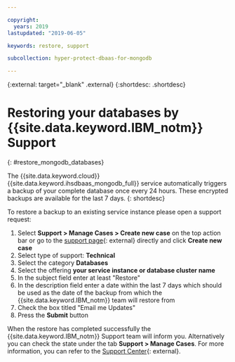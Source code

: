 ```yaml
---

copyright:
  years: 2019
lastupdated: "2019-06-05"

keywords: restore, support

subcollection: hyper-protect-dbaas-for-mongodb

---
```


{:external: target="_blank" .external}
{:shortdesc: .shortdesc}


# Restoring your databases by {{site.data.keyword.IBM_notm}} Support
{: #restore_mongodb_databases}

The {{site.data.keyword.cloud}} {{site.data.keyword.ihsdbaas_mongodb_full}} service automatically triggers a backup of your complete database once every 24 hours. These encrypted backups are available for the last 7 days.
{: shortdesc}

To restore a backup to an existing service instance please open a support request:
1. Select **Support > Manage Cases > Create new case** on the top action bar or go to the [support page](https://cloud.ibm.com/unifiedsupport/cases/manage){: external} directly and click **Create new case**
2. Select type of support: **Technical**
3. Select the category **Databases**
4. Select the offering **your service instance or database cluster name**
5. In the subject field enter at least "Restore"
6. In the description field enter a date within the last 7 days which should be used as the date of the backup from which the {{site.data.keyword.IBM_notm}} team will restore from  
7. Check the box titled "Email me Updates"
8. Press the **Submit** button

When the restore has completed successfully the {{site.data.keyword.IBM_notm}} Support team will inform you. Alternatively you can check the state under the tab **Support > Manage Cases**. For more information, you can refer to the [Support Center](https://cloud.ibm.com/unifiedsupport/supportcenter){: external}.
